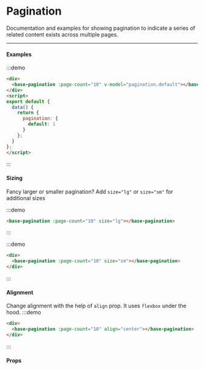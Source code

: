 # Pagination

Documentation and examples for showing pagination to indicate a series of related content exists across multiple pages.

<hr>

#### Examples

:::demo
```html
<div>
  <base-pagination :page-count="10" v-model="pagination.default"></base-pagination>
</div>
<script>
export default {
  data() {
    return {
      pagination: {
        default: 1
      }
    };
  }
};
</script>
```
:::

#### Sizing

Fancy larger or smaller pagination? Add `size="lg"` or `size="sm"` for additional sizes

:::demo
```html
<base-pagination :page-count="10" size="lg"></base-pagination>
```
:::

:::demo
```html
<div>
  <base-pagination :page-count="10" size="sm"></base-pagination>
</div>
```
:::

#### Alignment

Change alignment with the help of `align` prop. It uses `flexbox` under the hood.
:::demo
```html
<div>
  <base-pagination :page-count="10" align="center"></base-pagination>
</div>
```
:::

<script>
export default {
  data() {
    return {
      pagination: {
        default: 1,
        danger: 3
      }
    };
  }
};
</script>

#### Props

<props-table component-name="base-pagination"></props-table>
